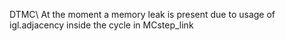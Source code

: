 DTMC\\
At the moment a memory leak is present due to usage of igl.adjacency inside the cycle in MCstep_link
